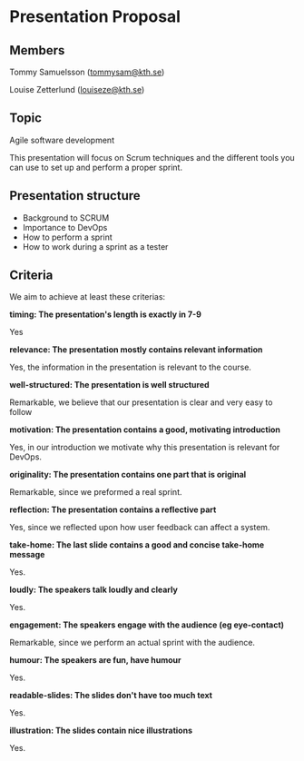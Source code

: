 # Presentation Proposal
## Members
Tommy Samuelsson (tommysam@kth.se)

Louise Zetterlund (louiseze@kth.se)

## Topic
Agile software development

This presentation will focus on Scrum techniques and the different 
tools you can use to set up and perform a proper sprint.

## Presentation structure
  - Background to SCRUM
  - Importance to DevOps
  - How to perform a sprint
  - How to work during a sprint as a tester


## Criteria

We aim to achieve at least these criterias:

**timing: The presentation's length is exactly in 7-9**

Yes

**relevance: The presentation mostly contains relevant information**

Yes, the information in the presentation is relevant to the course.

**well-structured: The presentation is well structured**

Remarkable, we believe that our presentation is clear and very easy to follow

**motivation: The presentation contains a good, motivating introduction**

Yes, in our introduction we motivate why this presentation is relevant for DevOps. 

**originality: The presentation contains one part that is original**

Remarkable, since we preformed a real sprint. 

**reflection: The presentation contains a reflective part**

Yes, since we reflected upon how user feedback can affect a system.

**take-home: The last slide contains a good and concise take-home message**

Yes.

**loudly: The speakers talk loudly and clearly**

Yes.

**engagement: The speakers engage with the audience (eg eye-contact)**

Remarkable, since we perform an actual sprint with the audience.

**humour: The speakers are fun, have humour**

Yes.

**readable-slides: The slides don't have too much text**

Yes.

**illustration: The slides contain nice illustrations**

Yes.